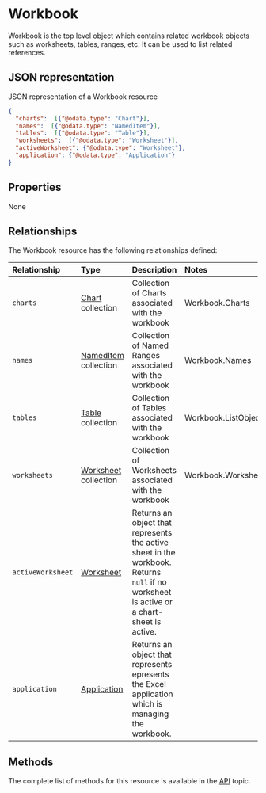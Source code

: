 # Workbook
Workbook is the top level object which contains related workbook objects such as worksheets, tables, ranges, etc. It can be used to list related references. 

## JSON representation 

JSON representation of a Workbook resource

<!-- { "blockType": "resource", "@odata.type": "Workbook", 
		"optionalProperties": ["charts", "names", "tables", "worksheets"]
	 } 
-->
```json
{
  "charts":  [{"@odata.type": "Chart"}],
  "names":  [{"@odata.type": "NamedItem"}],
  "tables":  [{"@odata.type": "Table"}],
  "worksheets":  [{"@odata.type": "Worksheet"}],
  "activeWorksheet": {"@odata.type": "Worksheet"},
  "application": {"@odata.type": "Application"} 
}
```

## Properties

None

## Relationships
The Workbook resource has the following relationships defined:

| Relationship    | Type    |Description|Notes |
|:----------------|:--------|:----------|:-----|
| `charts`        | [Chart](chart.md) collection        | Collection of Charts associated with the workbook        |Workbook.Charts     |
| `names`         | [NamedItem](nameditem.md) collection| Collection of Named Ranges associated with the workbook  |Workbook.Names      |
| `tables`        | [Table](table.md) collection        | Collection of Tables associated with the workbook        |Workbook.ListObjects|
| `worksheets`    | [Worksheet](worksheet.md) collection| Collection of Worksheets associated with the workbook    |Workbook.Worksheets |
| `activeWorksheet`    | [Worksheet](worksheet.md)| Returns an object that represents the active sheet in the workbook. Returns `null` if no worksheet is active or a chart-sheet is active. |
| `application`    | [Application](application.md)| Returns an object that represents epresents the Excel application which is managing the workbook. |

## Methods

The complete list of methods for this resource is available in
the [API](../README.md) topic.